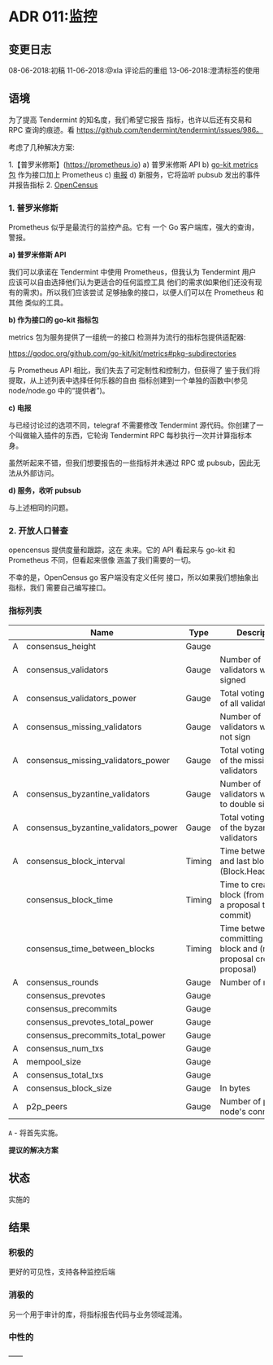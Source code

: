 # ADR 011:监控

## 变更日志

08-06-2018:初稿
11-06-2018:@xla 评论后的重组
13-06-2018:澄清标签的使用

## 语境

为了提高 Tendermint 的知名度，我们希望它报告
指标，也许以后还有交易和 RPC 查询的痕迹。看
https://github.com/tendermint/tendermint/issues/986。

考虑了几种解决方案:

1.【普罗米修斯】(https://prometheus.io)
   a) 普罗米修斯 API
   b) [go-kit metrics 包](https://github.com/go-kit/kit/tree/master/metrics) 作为接口加上 Prometheus
   c) [电报](https://github.com/influxdata/telegraf)
   d) 新服务，它将监听 pubsub 发出的事件并报告指标
2. [OpenCensus](https://opencensus.io/introduction/)

### 1. 普罗米修斯

Prometheus 似乎是最流行的监控产品。它有
一个 Go 客户端库，强大的查询，警报。

**a) 普罗米修斯 API**

我们可以承诺在 Tendermint 中使用 Prometheus，但我认为 Tendermint 用户
应该可以自由选择他们认为更适合的任何监控工具
他们的需求(如果他们还没有现有的需求)。所以我们应该尝试
足够抽象的接口，以便人们可以在 Prometheus 和其他
类似的工具。

**b) 作为接口的 go-kit 指标包**

metrics 包为服务提供了一组统一的接口
检测并为流行的指标包提供适配器:

https://godoc.org/github.com/go-kit/kit/metrics#pkg-subdirectories

与 Prometheus API 相比，我们失去了可定制性和控制力，但获得了
鉴于我们将提取，从上述列表中选择任何乐器的自由
指标创建到一个单独的函数中(参见 node/node.go 中的“提供者”)。

**c) 电报**

与已经讨论过的选项不同，telegraf 不需要修改 Tendermint
源代码。你创建了一个叫做输入插件的东西，它轮询
Tendermint RPC 每秒执行一次并计算指标本身。

虽然听起来不错，但我们想要报告的一些指标并未通过
RPC 或 pubsub，因此无法从外部访问。

**d) 服务，收听 pubsub**

与上述相同的问题。

### 2. 开放人口普查

opencensus 提供度量和跟踪，这在
未来。它的 API 看起来与 go-kit 和 Prometheus 不同，但看起来很像
涵盖了我们需要的一切。

不幸的是，OpenCensus go 客户端没有定义任何
接口，所以如果我们想抽象出指标，我们
需要自己编写接口。

### 指标列表

|     | Name                                 | Type   | Description                                                                   |
| --- | ------------------------------------ | ------ | ----------------------------------------------------------------------------- |
| A   | consensus_height                     | Gauge  |                                                                               |
| A   | consensus_validators                 | Gauge  | Number of validators who signed                                               |
| A   | consensus_validators_power           | Gauge  | Total voting power of all validators                                          |
| A   | consensus_missing_validators         | Gauge  | Number of validators who did not sign                                         |
| A   | consensus_missing_validators_power   | Gauge  | Total voting power of the missing validators                                  |
| A   | consensus_byzantine_validators       | Gauge  | Number of validators who tried to double sign                                 |
| A   | consensus_byzantine_validators_power | Gauge  | Total voting power of the byzantine validators                                |
| A   | consensus_block_interval             | Timing | Time between this and last block (Block.Header.Time)                          |
|     | consensus_block_time                 | Timing | Time to create a block (from creating a proposal to commit)                   |
|     | consensus_time_between_blocks        | Timing | Time between committing last block and (receiving proposal creating proposal) |
| A   | consensus_rounds                     | Gauge  | Number of rounds                                                              |
|     | consensus_prevotes                   | Gauge  |                                                                               |
|     | consensus_precommits                 | Gauge  |                                                                               |
|     | consensus_prevotes_total_power       | Gauge  |                                                                               |
|     | consensus_precommits_total_power     | Gauge  |                                                                               |
| A   | consensus_num_txs                    | Gauge  |                                                                               |
| A   | mempool_size                         | Gauge  |                                                                               |
| A   | consensus_total_txs                  | Gauge  |                                                                               |
| A   | consensus_block_size                 | Gauge  | In bytes                                                                      |
| A   | p2p_peers                            | Gauge  | Number of peers node's connected to                                           |

`A` - 将首先实施。

**提议的解决方案**

## 状态

实施的

## 结果

### 积极的

更好的可见性，支持各种监控后端

### 消极的

另一个用于审计的库，将指标报告代码与业务领域混淆。

### 中性的

——
